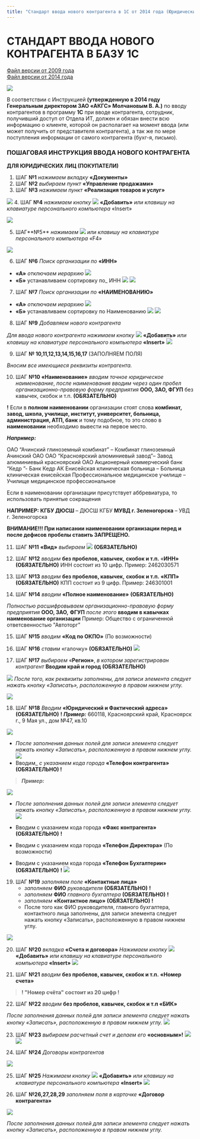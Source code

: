 ```yaml
---
title: "Стандарт ввода нового контрагента в 1С от 2014 года (Юридические лица) в УПП"
---
```


# СТАНДАРТ ВВОДА НОВОГО КОНТРАГЕНТА В БАЗУ 1С

[Файл версии от 2009 года](UPP/_attach/Правила%20ввода%20КОНТРАГЕНТА%20В%20БАЗУ%201С%20(ПРОЕКТ).doc)  
[Файл версии от 2014 года](UPP/_attach/Правила%20ввода%20нового%20контрагента%20в%201С%208%20от%202014г.doc) 

![](_attach/lu3548bkfk_tmp_522c71d2bc00ab3c.png)
 
В соответствии с Инструкцией **(утвержденную в 2014 году Генеральным директором ЗАО «АКГС» Молчановым В. А.)** по вводу контрагентов в программу **1С** при вводе контрагента, сотрудник, получивший доступ от Отдела ИТ, должен и обязан внести всю информацию о клиенте, которой он располагает на момент ввода (или может получить от представителя контрагента), а так же по мере поступления информации от самого контрагента (бухг-я, письмо).

  
### ПОШАГОВАЯ ИНСТРУКЦИЯ ВВОДА НОВОГО КОНТРАГЕНТА

**ДЛЯ ЮРИДИЧЕСКИХ ЛИЦ (ПОКУПАТЕЛИ)**
1.  ШАГ **№1** _нажимаем вкладку_ **«****Документы****»**
2.  ШАГ **№2** _выбираем пункт_ **«Управление продажами»**
3.  ШАГ **№3** _нажимаем пункт_ **«Реализация товаров и услуг»**

![](_attach/lu3548bkfk_tmp_35c31652f0c75fdd.png)
4.  ШАГ **№4** _нажимаем кнопку_ ![](lu3548bkfk_tmp_28fb1e795b241931.png) **«Добавить»** _или клавишу на клавиатуре персонального компьютера_ «Insert»

![](_attach/lu3548bkfk_tmp_82af0d51e7828426.png)

5.  ШАГ**№5** _нажимаем_ ![](_attach/lu3548bkfk_tmp_c4c8be21b77d84d7.png) _или клавишу на клавиатуре персонального компьютера_ «F4»

![](_attach/lu3548bkfk_tmp_6a13ca9e6b50e03.png)

6.  ШАГ **№6** _Поиск организации по_ **«ИНН»**
-   **«А»** _отключаем иерархию_ ![](_attach/ИконкаИерархия.png) 
- **«Б»** устанавливаем сортировку по_ ИНН ![](_attach/lu3548bkfk_tmp_cf1772a5b890dc04.png)
![](_attach/lu3548bkfk_tmp_8f96ccb909b9385f.png)

7.  ШАГ **№7** _Поиск организации по_ **«НАИМЕНОВАНИЮ»**
-   **«А»** _отключаем иерархию_ ![](_attach/ИконкаИерархия.png)
- **«Б»** устанавливаем сортировку по Наименованию  ![](_attach/lu3548bkfk_tmp_cc019082d0dd23d3.png)
![](_attach/lu3548bkfk_tmp_c429cc7ada4e00e7.png)

8.  ШАГ **№9** _Добавляем нового контрагента_

_Для ввода нового контрагента_ _нажимаем кнопку_ ![](_attach/ИконкаДобавитьБелыйПлюсВЗеленомКруге.png) **«Добавить»** _или клавишу на клавиатуре персонального компьютера_ **«Insert»**
![](_attach/lu3548bkfk_tmp_46c7bbd61627f9c7.png)

9.  ШАГ **№ 10,11,12,13,14,15,16,17** (ЗАПОЛНЯЕМ ПОЛЯ)

_Вносим все имеющиеся реквизиты контрагента._

10. ШАГ **№10 «Наименование»** _вводим_ _точное_ _юридическое наименование_, _после наименования вводим через один пробел организационно-правовую форму предприятия_ **ООО, ЗАО, ФГУП** без кавычек, скобок и т.п. **(ОБЯЗАТЕЛЬНО)**    

**!** Если в **полном наименовании** организации стоят слова **комбинат, завод, школа, училище, институт, университет, больница, администрация, АТП, банк** и тому подобное, то это слово в **наименовании** необходимо вывести на первое место.

_**Например:**_

ОАО “Ачинский глиноземный комбинат” – Комбинат глиноземный Ачинский ОАО
ОАО “Красноярский алюминиевый завод”– Завод алюминиевый красноярский ОАО
Акционерный коммерческий банк “Кедр ”- Банк Кедр АК
Енисейская клиническая больница – Больница клиническая енисейская
Профессиональное медицинское училище – Училище медицинское профессиональное

Если в наименовании организации присутствует аббревиатура, то использовать принятые сокращения

**НАПРИМЕР:**
**КГБУ ДЮСШ** – ДЮСШ КГБУ
**МУВД г. Зеленогорска** – УВД г. Зеленогорска

**ВНИМАНИЕ!!! При написании наименовании организации перед и после дефисов пробелы ставить ЗАПРЕЩЕНО.**

11.  ШАГ **№11** **«Вид»** _выбираем_ ![](_attach/lu3548bkfk_tmp_6f09a4afe342adeb.png) **(ОБЯЗАТЕЛЬНО)**

12.  ШАГ **№12** _вводим_ **без пробелов, кавычек,** **скобок и т.п.** «**ИНН»** **(ОБЯЗАТЕЛЬНО)** ИНН состоит из 10 цифр. Пример: 2462030571

13.  ШАГ **№13** _вводим_ **без пробелов, кавычек,** **скобок и т.п.** **«КПП»** **(ОБЯЗАТЕЛЬНО)** КПП состоит из 9 цифр. Пример: 246301001

14.  ШАГ **№14** _вводим_ **«Полное наименование»** **(ОБЯЗАТЕЛЬНО)**

_Полностью расшифровываем_ _организационно-правовую форму предприятия_ **ООО, ЗАО,** **ФГУП** _после этого_ **вводим в кавычках наименование организации**
Пример: Общество с ограниченной ответсвенностью "Автоторг"

15.  ШАГ **№15** _вводим_ **«Код по ОКПО»** (По возможности)

16.  ШАГ **№16** _ставим_ «галочку» **(ОБЯЗАТЕЛЬНО)** ![](_attach/lu3548bkfk_tmp_c2c9173fa87c6bf.png) 
17.  ШАГ **№17** _выбираем_ «**Регион»**, _в котором зарегистрирован контрагент_ **Вводим край и город** **(ОБЯЗАТЕЛЬНО)**

![](_attach/lu3548bkfk_tmp_463487462dbe1b54.png)
_После того, как реквизиты заполнены, для записи элемента следует нажать кнопку «Записать», расположенную в правом нижнем углу._

![](_attach/lu3548bkfk_tmp_77d589e37b4f2103.png)

18.  ШАГ **№18** _Вводим_ **«Юридический и Фактический адреса»** **(ОБЯЗАТЕЛЬНО)** **!** _**Пример:**_ 660118, Красноярский край, Красноярск г., 9 Мая ул., дом №47, кв.10

![](_attach/lu3548bkfk_tmp_23da4dbc076877cf.png)
- _После заполнения данных полей для записи элемента следует нажать кнопку «Записать», расположенную в правом нижнем углу._![](_attach/lu3548bkfk_tmp_879d6e361ea234c9.png) 
- Вводим_ _с указанием кода города_ **«Телефон контрагента» (ОБЯЗАТЕЛЬНО) !** 

>_**Пример:**_

![](_attach/lu3548bkfk_tmp_9e15a720202c0089.png)
- _После заполнения данных полей для записи элемента следует нажать кнопку «Записать», расположенную в правом нижнем углу._
![](_attach/lu3548bkfk_tmp_879d6e361ea234c9.png)

- Вводим с указанием кода города **«Факс контрагента» (ОБЯЗАТЕЛЬНО)** **!**
- Вводим с указанием кода города **«Телефон Директора»** (По возможности)
- Вводим с указанием кода города **«Телефон Бухгалтерии» (ОБЯЗАТЕЛЬНО)** **!**
![](_attach/lu3548bkfk_tmp_3eff8780d5c6c763.png)

19.  ШАГ **№19** _заполняем поле_ **«Контактные лица»**
		- _заполняем_ **ФИО** _руководителя_ **(ОБЯЗАТЕЛЬНО)** **!**
		- _заполняем_ **ФИО** _главного бухгалтера_ **(ОБЯЗАТЕЛЬНО)** **!**
		- _заполняем_ **«Контактное лицо»** **(ОБЯЗАТЕЛЬНО) !**
		- После того как ФИО руководителя, главного бухгалтера, контактного лица заполнены, для записи элемента следует нажать кнопку «Записать», расположенную в правом нижнем углу.

![](_attach/lu3548bkfk_tmp_1191e70487640f5e.png)

20.  ШАГ **№20** _вкладка_ **«Счета и договора»**
		_Нажимаем кнопку_ ![](_attach/ИконкаДобавитьБелыйПлюсВЗеленомКруге.png) **«Добавить»** _или клавишу на клавиатуре персонального компьютера_ **«Insert»**
![](_attach/lu3548bkfk_tmp_c34beebd0a78da88.png)

21.  ШАГ **№21** _вводим_ **без пробелов, кавычек, скобок и т.п.** **«Номер счета»**

> **! "Номер счёта" состоит из 20 цифр !**

22.  ШАГ **№22** _вводим_ **без пробелов, кавычек, скобок и т.п «БИК»**

_После заполнения данных полей для записи элемента следует нажать кнопку «Записать», расположенную в правом нижнем углу._
![](_attach/lu3548bkfk_tmp_c758175a7ea10dac.png)

23.  ШАГ **№23** _выбираем расчетный счет и делаем его_ **«основным»!** ![](_attach/lu3548bkfk_tmp_52e871a13e3260b1.png)
![](_attach/lu3548bkfk_tmp_7b6f4b731b9adef9.png)

24.  ШАГ **№24** _Договоры контрагентов_

![](_attach/lu3548bkfk_tmp_2dfbfe99aaf28eb6.png)

25.  ШАГ **№25** 
		_Нажимаем кнопку_ ![](_attach/ИконкаДобавитьБелыйПлюсВЗеленомКруге.png) **«Добавить»** _или клавишу на клавиатуре персонального компьютера_ **«Insert»**
![](_attach/lu3548bkfk_tmp_e0a0069ee6f1c3ea.png)

26.  ШАГ **№26,27,28,29** _заполняем поля в карточке_ **«Договор контрагента»**

![](_attach/lu3548bkfk_tmp_e2ecce16299189bd.png)

_После заполнения данных полей для записи элемента следует нажать кнопку «Записать», расположенную в правом нижнем углу._